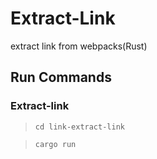 # Extract-Link

extract link from webpacks(Rust)

## Run Commands

### Extract-link

> `cd link-extract-link`

> `cargo run `
